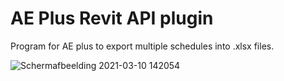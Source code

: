 # AE Plus Revit API plugin
Program for AE plus to export multiple schedules into .xlsx files. 

![Schermafbeelding 2021-03-10 142054](https://user-images.githubusercontent.com/39960806/111767832-780d8500-88a7-11eb-9355-dec7a0eebd0f.png)
